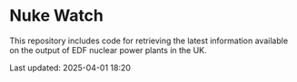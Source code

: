 # Nuke Watch

This repository includes code for retrieving the latest information available on the output of EDF nuclear power plants in the UK.

Last updated: 2025-04-01 18:20